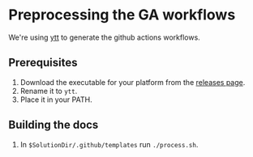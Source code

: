 # Preprocessing the GA workflows

We're using [ytt](https://github.com/vmware-tanzu/carvel-ytt) to generate the github actions workflows.

## Prerequisites

1. Download the executable for your platform from the [releases page](https://github.com/vmware-tanzu/carvel-ytt/releases).
1. Rename it to `ytt`.
1. Place it in your PATH.

## Building the docs
1. In `$SolutionDir/.github/templates` run `./process.sh`.
